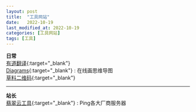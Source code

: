 ```yaml
---
layout: post
title:  "工具网站"
date:   2022-10-19
last_modified_at: 2022-10-19
categories: [工具网站]
tags: [工具]
---
```

**日常**   
[有道翻译][youdao]{:target="_blank"}    
[Diagrams][diagrams]{:target="_blank"} : 在线画思维导图     
[草料二维码][cli]{:target="_blank"}

___

**站长**   
[翡翠云工具][feitsui]{:target="_blank"} : Ping各大厂商服务器     

[youdao]: https://fanyi.youdao.com/
[diagrams]: https://www.diagrams.net/
[cli]: https://cli.im/
[feitsui]: https://cloud.feitsui.com/
